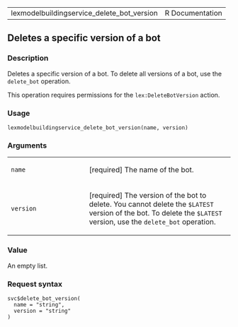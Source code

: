 <table style="width: 100%;">
<tbody>
<tr class="odd">
<td>lexmodelbuildingservice_delete_bot_version</td>
<td style="text-align: right;">R Documentation</td>
</tr>
</tbody>
</table>

## Deletes a specific version of a bot

### Description

Deletes a specific version of a bot. To delete all versions of a bot,
use the `delete_bot` operation.

This operation requires permissions for the `lex:DeleteBotVersion`
action.

### Usage

    lexmodelbuildingservice_delete_bot_version(name, version)

### Arguments

<table>
<colgroup>
<col style="width: 35%" />
<col style="width: 65%" />
</colgroup>
<tbody>
<tr class="odd">
<td><code
id="lexmodelbuildingservice_delete_bot_version_:_name">name</code></td>
<td><p>[required] The name of the bot.</p></td>
</tr>
<tr class="even">
<td><code
id="lexmodelbuildingservice_delete_bot_version_:_version">version</code></td>
<td><p>[required] The version of the bot to delete. You cannot delete
the <code style="white-space: pre;">⁠$LATEST⁠</code> version of the bot.
To delete the <code style="white-space: pre;">⁠$LATEST⁠</code> version,
use the <code>delete_bot</code> operation.</p></td>
</tr>
</tbody>
</table>

### Value

An empty list.

### Request syntax

    svc$delete_bot_version(
      name = "string",
      version = "string"
    )
